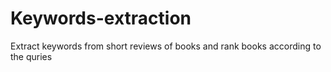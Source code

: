 # Keywords-extraction
Extract keywords from short reviews of books and rank books according to the quries
